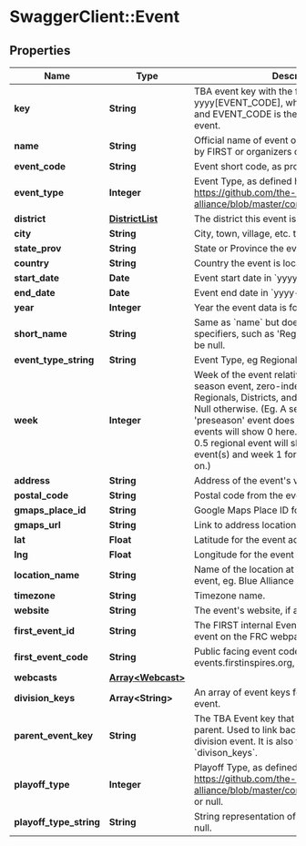 # SwaggerClient::Event

## Properties
Name | Type | Description | Notes
------------ | ------------- | ------------- | -------------
**key** | **String** | TBA event key with the format yyyy[EVENT_CODE], where yyyy is the year, and EVENT_CODE is the event code of the event. | 
**name** | **String** | Official name of event on record either provided by FIRST or organizers of offseason event. | 
**event_code** | **String** | Event short code, as provided by FIRST. | 
**event_type** | **Integer** | Event Type, as defined here: https://github.com/the-blue-alliance/the-blue-alliance/blob/master/consts/event_type.py#L2 | 
**district** | [**DistrictList**](DistrictList.md) | The district this event is in, may be null. | [optional] 
**city** | **String** | City, town, village, etc. the event is located in. | [optional] 
**state_prov** | **String** | State or Province the event is located in. | [optional] 
**country** | **String** | Country the event is located in. | [optional] 
**start_date** | **Date** | Event start date in &#x60;yyyy-mm-dd&#x60; format. | 
**end_date** | **Date** | Event end date in &#x60;yyyy-mm-dd&#x60; format. | 
**year** | **Integer** | Year the event data is for. | 
**short_name** | **String** | Same as &#x60;name&#x60; but doesn&#39;t include event specifiers, such as &#39;Regional&#39; or &#39;District&#39;. May be null. | [optional] 
**event_type_string** | **String** | Event Type, eg Regional, District, or Offseason. | 
**week** | **Integer** | Week of the event relative to the first official season event, zero-indexed. Only valid for Regionals, Districts, and District Championships. Null otherwise. (Eg. A season with a week 0 &#39;preseason&#39; event does not count, and week 1 events will show 0 here. Seasons with a week 0.5 regional event will show week 0 for those event(s) and week 1 for week 1 events and so on.) | [optional] 
**address** | **String** | Address of the event&#39;s venue, if available. | [optional] 
**postal_code** | **String** | Postal code from the event address. | [optional] 
**gmaps_place_id** | **String** | Google Maps Place ID for the event address. | [optional] 
**gmaps_url** | **String** | Link to address location on Google Maps. | [optional] 
**lat** | **Float** | Latitude for the event address. | [optional] 
**lng** | **Float** | Longitude for the event address. | [optional] 
**location_name** | **String** | Name of the location at the address for the event, eg. Blue Alliance High School. | [optional] 
**timezone** | **String** | Timezone name. | [optional] 
**website** | **String** | The event&#39;s website, if any. | [optional] 
**first_event_id** | **String** | The FIRST internal Event ID, used to link to the event on the FRC webpage. | [optional] 
**first_event_code** | **String** | Public facing event code used by FIRST (on frc-events.firstinspires.org, for example) | [optional] 
**webcasts** | [**Array&lt;Webcast&gt;**](Webcast.md) |  | [optional] 
**division_keys** | **Array&lt;String&gt;** | An array of event keys for the divisions at this event. | [optional] 
**parent_event_key** | **String** | The TBA Event key that represents the event&#39;s parent. Used to link back to the event from a division event. It is also the inverse relation of &#x60;divison_keys&#x60;. | [optional] 
**playoff_type** | **Integer** | Playoff Type, as defined here: https://github.com/the-blue-alliance/the-blue-alliance/blob/master/consts/playoff_type.py#L4, or null. | [optional] 
**playoff_type_string** | **String** | String representation of the &#x60;playoff_type&#x60;, or null. | [optional] 


